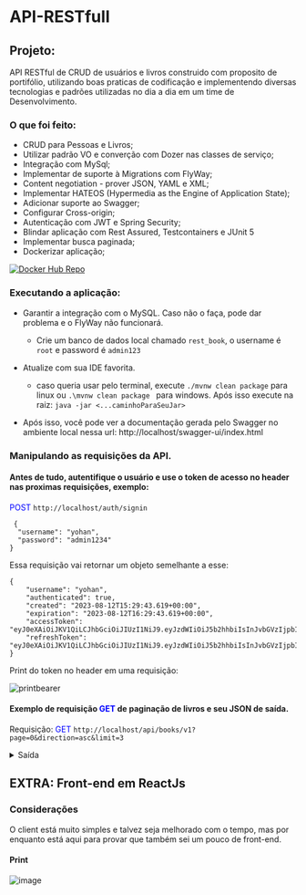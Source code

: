 # API-RESTfull

## Projeto:

API RESTful de CRUD de usuários e livros construido com proposito de portifólio, utilizando boas praticas de codificação e implementendo diversas tecnologias e padrões utilizadas no dia a dia em um time de Desenvolvimento. 

### O que foi feito:

- CRUD para Pessoas e Livros;
- Utilizar padrão VO e converção com Dozer nas classes de serviço;
- Integração com MySql;
- Implementar de suporte à Migrations com FlyWay;
- Content negotiation - prover JSON, YAML e XML;
- Implementar HATEOS (Hypermedia as the Engine of Application State);
- Adicionar suporte ao Swagger;
- Configurar Cross-origin;
- Autenticação com JWT e Spring Security;
- Blindar aplicação com Rest Assured, Testcontainers e JUnit 5
- Implementar busca paginada;
- Dockerizar aplicação;
  
[![Docker Hub Repo](https://img.shields.io/docker/pulls/yohanps/rest-udemy.svg)](https://hub.docker.com/repository/docker/yohanps/rest-udemy)

### Executando a aplicação:

- Garantir a integração com o MySQL. Caso não o faça, pode dar problema e o FlyWay não funcionará.
  - Crie um banco de dados local chamado `rest_book`, o username é `root` e password é `admin123`
- Atualize com sua IDE favorita.      
  - caso queria usar pelo terminal, execute `./mvnw clean package`  para linux ou `.\mvnw clean package ` para windows. Após isso execute na raiz: `java -jar <...caminhoParaSeuJar>`

- Após isso, você pode ver a documentação gerada pelo Swagger no ambiente local nessa url: http://localhost/swagger-ui/index.html


### Manipulando as requisições da API.

#### Antes de tudo, autentifique o usuário e use o token de acesso no header nas proximas requisições, exemplo: 

<font color="blue">POST</font> `http://localhost/auth/signin`
  
```
 {
  "username": "yohan",
  "password": "admin1234"
}
```

Essa requisição vai retornar um objeto semelhante a esse:

```
{
    "username": "yohan",
    "authenticated": true,
    "created": "2023-08-12T15:29:43.619+00:00",
    "expiration": "2023-08-12T16:29:43.619+00:00",
    "accessToken": "eyJ0eXAiOiJKV1QiLCJhbGciOiJIUzI1NiJ9.eyJzdWIiOiJ5b2hhbiIsInJvbGVzIjpbIkFETUlOIiwiTUFOQUdFUiJdLCJpc3MiOiJodHRwOi8vbG9jYWxob3N0IiwiZXhwIjoxNjkxODU3NzgzLCJpYXQiOjE2OTE4NTQxODN9.UuJCp_Eft4aAiuH6GGNL7IOfiwPpkqhs1tXBSKeb7_k",
    "refreshToken": "eyJ0eXAiOiJKV1QiLCJhbGciOiJIUzI1NiJ9.eyJzdWIiOiJ5b2hhbiIsInJvbGVzIjpbIkFETUlOIiwiTUFOQUdFUiJdLCJleHAiOjE2OTE4NjQ5ODMsImlhdCI6MTY5MTg1NDE4M30.x3IvAkCOVgWjG0Aqyny08HdcU_ruhMbEQqQ5mV3xGLg"
}
```
Print do token no header em uma requisição:

![printbearer](https://github.com/YohanDevPs/API-RESTful/assets/87953006/40a517dc-eb5d-4c6b-b63c-f79edd47318d)



#### Exemplo de requisição <font color="blue">GET</font> de paginação de livros e seu JSON de saída.

Requisição: <font color="blue">GET</font> `http://localhost/api/books/v1?page=0&direction=asc&limit=3`

<details>
  <summary>Saída</summary>

#### Objeto de resposta
```
{
    "_embedded": {
        "bookVOList": [
            {
                "id": 345,
                "author": "Christoforo Mount",
                "launchDate": "2022-11-30T03:00:00.000+00:00",
                "price": 126.82,
                "title": "'burbs, The",
                "_links": {
                    "self": {
                        "href": "http://localhost/api/books/v1/345"
                    }
                }
            },
            {
                "id": 99,
                "author": "Bellina Vasiliev",
                "launchDate": "2023-06-02T03:00:00.000+00:00",
                "price": 76.25,
                "title": "100 Ways to Murder Your Wife (Sha qi er ren zu)",
                "_links": {
                    "self": {
                        "href": "http://localhost/api/books/v1/99"
                    }
                }
            },
            {
                "id": 292,
                "author": "Fredi Blenkensop",
                "launchDate": "2023-02-09T03:00:00.000+00:00",
                "price": 60.50,
                "title": "16 Acres",
                "_links": {
                    "self": {
                        "href": "http://localhost/api/books/v1/292"
                    }
                }
            }
        ]
    },
    "_links": {
        "first": {
            "href": "http://localhost/api/books/v1?limit=3&direction=asc&page=0&size=3&sort=title,asc"
        },
        "self": {
            "href": "http://localhost/api/books/v1?page=0&limit=3&direction=asc"
        },
        "next": {
            "href": "http://localhost/api/books/v1?limit=3&direction=asc&page=1&size=3&sort=title,asc"
        },
        "last": {
            "href": "http://localhost/api/books/v1?limit=3&direction=asc&page=171&size=3&sort=title,asc"
        }
    },
    "page": {
        "size": 3,
        "totalElements": 515,
        "totalPages": 172,
        "number": 0
    }
}
```
</details>

## EXTRA: Front-end em ReactJs

### Considerações

O client está muito simples e talvez seja melhorado com o tempo, mas por enquanto está aqui para provar que também sei um pouco de front-end. 

#### Print
![image](https://github.com/YohanDevPs/API-RESTful/assets/87953006/c66abacd-ebc0-4b2d-b8a1-2f0da6f25afd)


